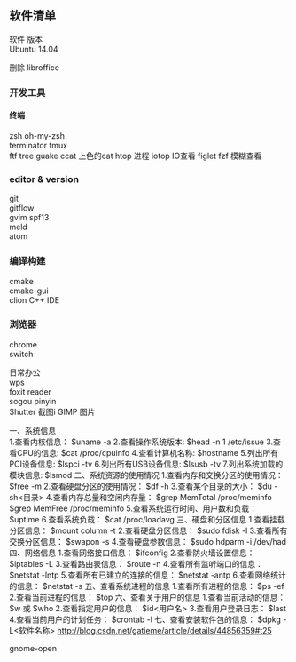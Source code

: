 ## 软件清单    
软件   版本         
Ubuntu 14.04        



删除  libroffice        
### 开发工具      
#### 终端
zsh   oh-my-zsh   
terminator
tmux       
ftf
tree
guake
ccat  上色的cat
htop 进程
iotop IO查看
figlet
fzf   模糊查看


### editor & version
git      
gitflow         
gvim  spf13     
meld        
atom 

### 编译构建
cmake     
cmake-gui        
clion    C++ IDE

### 浏览器
chrome  
switch   

日常办公   
wps       
foxit reader     
sogou pinyin        
Shutter   截图i
GIMP  图片





一、系统信息  
    1.查看内核信息：                                           $uname -a
    2.查看操作系统版本:                                      $head -n 1 /etc/issue
    3.查看CPU的信息:                                         $cat /proc/cpuinfo
    4.查看计算机名称:                                         $hostname
    5.列出所有PCI设备信息:                                $lspci -tv
    6.列出所有USB设备信息:                               $lsusb -tv
    7.列出系统加载的模块信息:                            $lsmod
二、系统资源的使用情况
    1.查看内存和交换分区的使用情况：              $free -m
    2.查看硬盘分区的使用情况：                         $df -h
    3.查看某个目录的大小：                                $du -sh<目录>
    4.查看内存总量和空闲内存量：                      $grep MemTotal /proc/meminfo
                                                                          $grep MemFree /proc/meminfo
    5.查看系统运行时间、用户数和负载：            $uptime
    6.查看系统负载：                                           $cat /proc/loadavg
三、硬盘和分区信息
    1.查看挂载分区信息：                                    $mount  column -t
    2.查看硬盘分区信息：                                    $sudo fdisk -l
    3.查看所有交换分区信息：                             $swapon -s
    4.查看硬盘参数信息：                                    $sudo hdparm -i /dev/had
四、网络信息
    1.查看网络接口信息：                                    $ifconfig
    2.查看防火墙设置信息：                                $iptables -L
    3.查看路由表信息：                                       $route -n
    4.查看所有监听端口的信息：                         $netstat -lntp
    5.查看所有已建立的连接的信息：                  $netstat -antp
    6.查看网络统计的信息：                                $netstat -s
五、查看系统进程的信息
    1.查看所有进程的信息：                                $ps -ef
    2.查看当前进程的信息：                                $top
六、查看关于用户的信息
    1.查看当前活动的信息：                                $w               或            $who
    2.查看指定用户的信息：                                $id<用户名>
    3.查看用户登录日志：                                   $last
    4.查看当前用户的计划任务：                         $crontab -l
七、查看安装软件包的信息：                             $dpkg -L<软件名称>
http://blog.csdn.net/gatieme/article/details/44856359#t25

gnome-open
